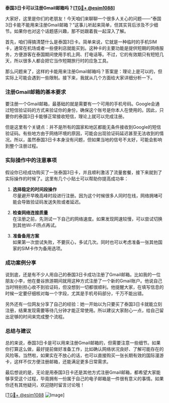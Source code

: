 **泰国3日卡可以注册Gmail邮箱吗？[[TG💪+ @esim1088](https://t.me/s/esim1088)]**

大家好，这里是你们的老朋友！今天咱们来聊聊一个很多人关心的问题——“泰国3日卡能不能用来注册Gmail邮箱？”这事儿听起来简单，但其实背后涉及不少细节。如果你也对这个话题感兴趣，那不妨跟着我一起深入了解。

首先，咱们得搞清楚什么是泰国3日卡。简单来说，它就是一种临时的手机SIM卡，通常在机场或者一些便利店就能买到。这种卡的主要功能是提供短期的网络服务，方便游客在泰国期间使用手机上网、打电话等。不过，它的有效期只有短短几天，所以很多人都会把它当作短期旅行时的应急工具。

那么问题来了，这样的卡能用来注册Gmail邮箱吗？答案是：理论上是可以的，但实际上可能会遇到一些限制。接下来，我就从几个方面给大家详细分析一下。

### 注册Gmail邮箱的基本要求

要注册一个Gmail邮箱，最基础的就是需要有一个可用的手机号码。Google会通过短信验证码的方式来验证你的身份，确保这个账号是你本人在使用的。因此，只要你的泰国3日卡能够正常接收短信，理论上就可以完成注册。

但是这里有个关键点：并不是所有的国家和地区都能无条件接收到Google的短信验证码。有些地方由于网络环境的原因，可能会出现验证码延迟甚至无法收到的情况。所以，虽然泰国3日卡本身没有问题，但如果当地的信号不太好，可能会影响到整个注册过程。

### 实际操作中的注意事项

假设你已经成功购买了一张泰国3日卡，并且顺利激活了流量套餐，接下来就到了实际操作的时候了。这里有几个小贴士可以帮助你提高成功率：

1. **选择稳定的时间段操作**  
   尽量避开早晚高峰时段进行注册。因为这个时候很多人同时在线，网络拥堵可能会导致验证码发送失败或者延迟。

2. **检查网络连接质量**  
   在注册之前，先测试一下自己的网络速度。如果发现网速较慢，可以尝试切换到其他Wi-Fi热点再试。

3. **准备备用方案**  
   如果第一次尝试失败，不要灰心，多试几次。同时也可以考虑准备一张其他国家的SIM卡作为备用选项。

### 成功案例分享

说到底，还是有不少人用自己的泰国3日卡成功注册了Gmail邮箱。比如我的一位朋友小李，他在曼谷旅游期间就用这种方式注册了一个新的Gmail账户。他说自己当时特别担心收不到验证码，但没想到一切都很顺利。他提醒大家，在填写信息的时候一定要仔细核对每一个字段，尤其是手机号码部分，千万不能出错。

另外还有一位网友分享了自己的经验：她一开始以为只要买了泰国3日卡就能立刻注册，结果发现需要等待几分钟才能正常使用。所以建议大家耐心一点，给自己留出足够的时间来完成整个流程。

### 总结与建议

总的来说，泰国3日卡是可以用来注册Gmail邮箱的，但需要注意一些细节。如果你打算这么做，最好提前做好准备工作，比如确认网络状况良好、了解可能存在的风险等。当然啦，如果实在不放心的话，也可以直接购买一张长期有效的国际漫游卡，这样不仅方便注册邮箱，还能满足更多日常需求。

最后想说的是，无论是用泰国3日卡还是其他方式注册Gmail邮箱，都希望大家能够享受这个过程，毕竟拥有一份属于自己的电子邮箱是一件很有意义的事情。如果你还有其他疑问，欢迎随时留言讨论哦！

[[TG💪+ @esim1088](https://t.me/s/esim1088) ![Image](https://i.postimg.cc/4NQfJmqS/Snipaste-2025-05-13-00-14-12.png)]